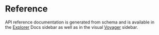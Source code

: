 # Reference

API reference documentation is generated from schema and is available in the [Explorer](#/explorer) Docs sidebar as well as in the visual [Voyager](#/voyager) sidebar.